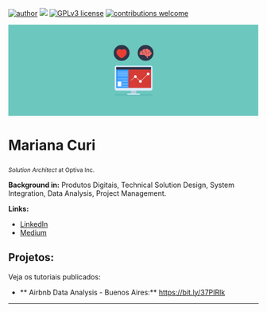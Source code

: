 [![author](https://img.shields.io/badge/author-mcuri-9cf)](https://www.linkedin.com/in/mmcuri) [![](https://img.shields.io/badge/python-3.7+-blue.svg)](https://www.python.org/downloads/release/python-365/) [![GPLv3 license](https://img.shields.io/badge/License-GPLv3-blue.svg)](http://perso.crans.org/besson/LICENSE.html) [![contributions welcome](https://img.shields.io/badge/contributions-welcome-brightgreen.svg?style=flat)](https://github.com/mmcuri/ds_handson/issues)

<p align="center">
  <img src="01_1_data.png" >
</p>

# Mariana Curi
<sub>*Solution Architect* at Optiva Inc.</sub>

**Background in:** Produtos Digitais, Technical Solution Design, System Integration, Data Analysis, Project Management.

**Links:**
* [LinkedIn](https://www.linkedin.com/in/mmcuri)
* [Medium](https://www.medium.com)


## Projetos:
Veja os tutoriais publicados:

* ** Airbnb Data Analysis - Buenos Aires:** https://bit.ly/37PIRlk

---




